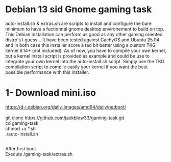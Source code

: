 # Debian 13 sid Gnome gaming task <br>
auto-install.sh & extras.sh are scripts to install and configure the bare minimum to have a fuctionnal gnome desktop environement to build on top. This Debian installation can perform as good as any other gaming oriented distro's I guess... It have been tested against CachyOS and Ubuntu 25.04 and in both case this installer score a tad bit better using a custom TKG kernel 6.14+ (not included). As of now, you have to compile your own kernel, but a kernel install script is provided as example and could be use to integrate your own kernel into the auto-install.sh script. Simply use the TKG compilation script to compile easily your kernel if you want the best possible performance with this installer.
# 1- Download mini.iso

https://d-i.debian.org/daily-images/amd64/daily/netboot/ <br>
<br>
git clone https://github.com/jackblow33/gaming-task.git <br>
cd gaming-task <br>
chmod +x *.sh <br>
./auto-install.sh <br>

##
After first boot <br>
Execute /gaming-task/extras.sh <br>

